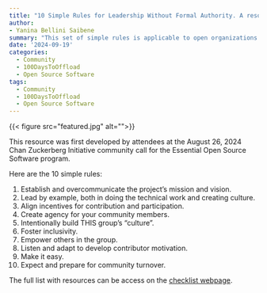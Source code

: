 ```yaml
---
title: "10 Simple Rules for Leadership Without Formal Authority. A resource for Open Source Leaders"
author: 
- Yanina Bellini Saibene
summary: "This set of simple rules is applicable to open organizations that rely on contributors who may have other jobs or responsibilities, may work across various organizations, and are not obligated to contribute to the open effort." 
date: '2024-09-19'
categories:
  - Community
  - 100DaysToOffload
  - Open Source Software
tags:
  - Community
  - 100DaysToOffload
  - Open Source Software
---
```


{{< figure src="featured.jpg" alt="">}}

This resource was first developed by attendees at the August 26, 2024 Chan Zuckerberg Initiative community call 
for the Essential Open Source Software program. 

Here are the 10 simple rules:

1. Establish and overcommunicate the project’s mission and vision.
2. Lead by example, both in doing the technical work and creating culture.
3. Align incentives for contribution and participation.
4. Create agency for your community members.
5. Intentionally build THIS group’s “culture”.
6. Foster inclusivity.
7. Empower others in the group.
8. Listen and adapt to develop contributor motivation.
9. Make it easy.
10. Expect and prepare for community turnover.

The full list with resources can be access on the [checklist webpage](https://eoss-om-communitycalls.github.io/2024-08-27-10-simple-rules-for-leadership/).  
